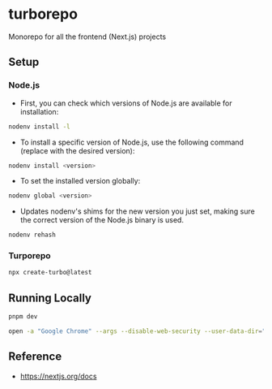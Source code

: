 # turborepo
Monorepo for all the frontend (Next.js) projects

## Setup
### Node.js
- First, you can check which versions of Node.js are available for installation:
```zsh
nodenv install -l
```
- To install a specific version of Node.js, use the following command (replace <version> with the desired version):
```zsh
nodenv install <version>
```
- To set the installed version globally:
```zsh
nodenv global <version>
```
- Updates nodenv's shims for the new version you just set, making sure the correct version of the Node.js binary is used.
```zsh
nodenv rehash
```

### Turporepo
```zsh
npx create-turbo@latest
```

## Running Locally
```zsh
pnpm dev
```

```zsh
open -a "Google Chrome" --args --disable-web-security --user-data-dir="/tmp/chrome_dev"
```

## Reference
- https://nextjs.org/docs